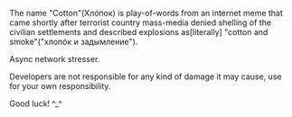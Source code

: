 The name "Cotton"(Хлóпок) is play-of-words from an internet meme that came shortly after terrorist country mass-media denied shelling of the civilian settlements and described explosions as[literally] "cotton and smoke"("хлопóк и задымление").

Async network stresser.

Developers are not responsible for any kind of damage it may cause, use for your own responsibility.

Good luck! 
^_^
